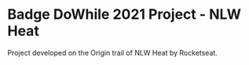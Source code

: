 # Badge DoWhile 2021 Project - NLW Heat
Project developed on the Origin trail of NLW Heat by Rocketseat.
